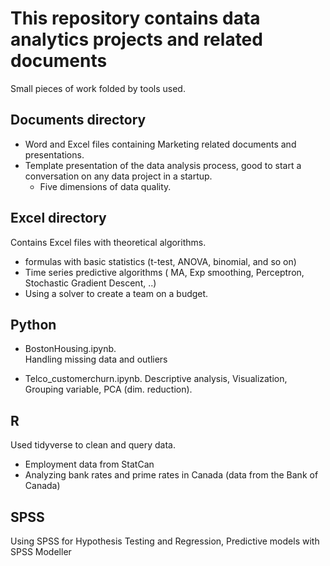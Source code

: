 # This repository contains data analytics projects and related documents
Small pieces of work folded by tools used.

## Documents directory
 - Word and Excel files containing Marketing related documents and presentations.
- Template presentation of the data analysis process, good to start a conversation on any data project in a startup.
    - Five dimensions of data quality. 

## Excel directory 
Contains Excel files with theoretical algorithms.
- formulas with basic statistics (t-test, ANOVA, binomial, and so on)
- Time series predictive algorithms ( MA, Exp smoothing, Perceptron, Stochastic Gradient Descent, ..)
- Using a solver to create a team on a budget.

## Python
 
 - BostonHousing.ipynb.  
 Handling missing data and outliers
 
 - Telco_customerchurn.ipynb. Descriptive analysis, Visualization, Grouping variable, PCA (dim. reduction).

## R
Used tidyverse to clean and query data.
- Employment data from StatCan
- Analyzing bank rates and prime rates in Canada (data from the Bank of Canada)

## SPSS
Using SPSS for Hypothesis Testing and Regression, Predictive models with SPSS Modeller